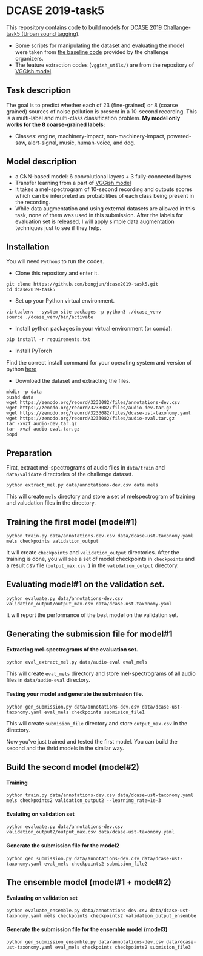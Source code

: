 # DCASE 2019-task5
This repository contains code to build models for [DCASE 2019 Challange-task5 (Urban sound tagging)](http://dcase.community/challenge2019/task-urban-sound-tagging).
* Some scripts for manipulating the dataset and evaluating the model were taken from [the baseline code](https://github.com/sonyc-project/urban-sound-tagging-baseline) provided by the challenge organizers.
* The feature extraction codes (`vggish_utils/`) are from the repository of [VGGish model](https://github.com/tensorflow/models/tree/master/research/audioset).

## Task description
The goal is to predict whether each of 23 (fine-grained) or 8 (coarse grained) sources of noise pollution is present in a 10-second recording. This is a multi-label and multi-class classification problem. **My model only works for the 8 coarse-grained labels:**
* Classes: engine, machinery-impact, non-machinery-impact, powered-saw, alert-signal, music, human-voice, and dog.

## Model description
* a CNN-based model: 6 convolutional layers +  3 fully-connected layers
* Transfer learning from a part of [VGGish model](https://github.com/tensorflow/models/tree/master/research/audioset)
* It takes a mel-spectrogram of 10-second recording and outputs scores which can be interpreted as probabilities of each class being present in the recording.
* While data augmentation and using external datasets are allowed in this task, none of them was used in this submission. After the labels for evaluation set is released, I will apply simple data augmentation techniques just to see if they help.

## Installation
You will need `Python3` to run the codes.

* Clone this repository and enter it.

```shell
git clone https://github.com/bongjun/dcase2019-task5.git
cd dcase2019-task5
```
* Set up your Python virtual environment.

```
virtualenv --system-site-packages -p python3 ./dcase_venv
source ./dcase_venv/bin/activate
```

* Install python packages in your virtual environment (or conda):
```shell
pip install -r requirements.txt
```

* Install PyTorch

Find the correct install command for your operating system and version of python [here](https://pytorch.org/)

* Download the dataset and extracting the files.
```shell
mkdir -p data
pushd data
wget https://zenodo.org/record/3233082/files/annotations-dev.csv
wget https://zenodo.org/record/3233082/files/audio-dev.tar.gz
wget https://zenodo.org/record/3233082/files/dcase-ust-taxonomy.yaml
wget https://zenodo.org/record/3233082/files/audio-eval.tar.gz
tar -xvzf audio-dev.tar.gz
tar -xvzf audio-eval.tar.gz
popd
```

## Preparation
Firat, extract mel-spectrograms of audio files in `data/train` and `data/validate` directories of the challenge dataset.

```shell
python extract_mel.py data/annotations-dev.csv data mels
```
This will create `mels` directory and store a set of melspectrogram of training and valudation files in the directory.

## Training the first model (model#1)
```shell
python train.py data/annotations-dev.csv data/dcase-ust-taxonomy.yaml mels checkpoints validation_output
```
It will create `checkpoints` and `validation_output` directories. After the training is done, you will see a set of model checkpoints in `checkpoints` and a result csv file (`output_max.csv `) in the `validation_output` directory.

## Evaluating model#1 on the validation set.
```shell
python evaluate.py data/annotations-dev.csv validation_output/output_max.csv data/dcase-ust-taxonomy.yaml
```

It will report the performance of the best model on the validation set.

## Generating the submission file for model#1

#### Extracting mel-spectrograms of the evaluation set.

```shell
python eval_extract_mel.py data/audio-eval eval_mels
```

This will create `eval_mels` directory and store mel-spectrograms of all audio files in `data/audio-eval` directory.

#### Testing your model and generate the submission file.
```shell
python gen_submission.py data/annotations-dev.csv data/dcase-ust-taxonomy.yaml eval_mels checkpoints submision_file1
```
This will create `submision_file` directory and store `output_max.csv` in the directory.

Now you've just trained and tested the first model. You can build the second and the thrid models in the similar way.

## Build the second model (model#2)
#### Training
```shell
python train.py data/annotations-dev.csv data/dcase-ust-taxonomy.yaml mels checkpoints2 validation_output2 --learning_rate=1e-3
```

#### Evaluting on validation set
```shell
python evaluate.py data/annotations-dev.csv validation_output2/output_max.csv data/dcase-ust-taxonomy.yaml
```

#### Generate the submission file for the model2

```shell
python gen_submission.py data/annotations-dev.csv data/dcase-ust-taxonomy.yaml eval_mels checkpoints2 submision_file2
```

## The ensemble model (model#1 + model#2)
#### Evaluating on validation set
```shell
python evaluate_ensemble.py data/annotations-dev.csv data/dcase-ust-taxonomy.yaml mels checkpoints checkpoints2 validation_output_ensemble
```

#### Generate the submission file for the ensemble model (model3)
```shell
python gen_submission_ensemble.py data/annotations-dev.csv data/dcase-ust-taxonomy.yaml eval_mels checkpoints checkpoints2 submision_file3
```

